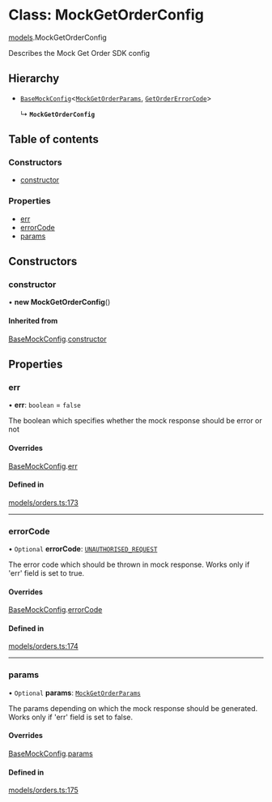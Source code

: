 # Class: MockGetOrderConfig

[models](../wiki/models).MockGetOrderConfig

Describes the Mock Get Order SDK config

## Hierarchy

- [`BaseMockConfig`](../wiki/models.BaseMockConfig)<[`MockGetOrderParams`](../wiki/models.MockGetOrderParams), [`GetOrderErrorCode`](../wiki/models.GetOrderErrorCode)\>

  ↳ **`MockGetOrderConfig`**

## Table of contents

### Constructors

- [constructor](../wiki/models.MockGetOrderConfig#constructor)

### Properties

- [err](../wiki/models.MockGetOrderConfig#err)
- [errorCode](../wiki/models.MockGetOrderConfig#errorcode)
- [params](../wiki/models.MockGetOrderConfig#params)

## Constructors

### constructor

• **new MockGetOrderConfig**()

#### Inherited from

[BaseMockConfig](../wiki/models.BaseMockConfig).[constructor](../wiki/models.BaseMockConfig#constructor)

## Properties

### err

• **err**: `boolean` = `false`

The boolean which specifies whether the mock response should be error or not

#### Overrides

[BaseMockConfig](../wiki/models.BaseMockConfig).[err](../wiki/models.BaseMockConfig#err)

#### Defined in

[models/orders.ts:173](https://gitlab.com/baliganikhil/blackmirror-sdk/-/blob/349365c/src/models/orders.ts#L173)

___

### errorCode

• `Optional` **errorCode**: [`UNAUTHORISED_REQUEST`](../wiki/models.GetOrderErrorCode#unauthorised_request)

The error code which should be thrown in mock response. Works only if 'err' field is set to true.

#### Overrides

[BaseMockConfig](../wiki/models.BaseMockConfig).[errorCode](../wiki/models.BaseMockConfig#errorcode)

#### Defined in

[models/orders.ts:174](https://gitlab.com/baliganikhil/blackmirror-sdk/-/blob/349365c/src/models/orders.ts#L174)

___

### params

• `Optional` **params**: [`MockGetOrderParams`](../wiki/models.MockGetOrderParams)

The params depending on which the mock response should be generated. Works only if 'err' field is set to false.

#### Overrides

[BaseMockConfig](../wiki/models.BaseMockConfig).[params](../wiki/models.BaseMockConfig#params)

#### Defined in

[models/orders.ts:175](https://gitlab.com/baliganikhil/blackmirror-sdk/-/blob/349365c/src/models/orders.ts#L175)
